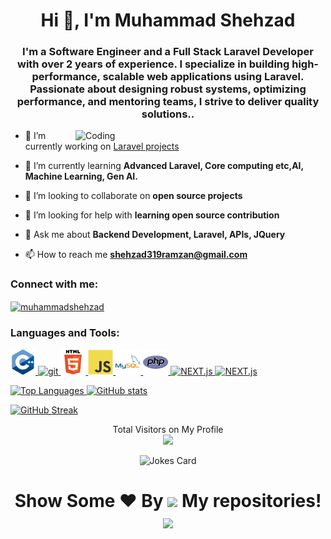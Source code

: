 <h1 align="center">Hi 👋, I'm Muhammad Shehzad</h1>
<h3 align="center">I'm a Software Engineer and a Full Stack Laravel Developer with over 2 years of experience. I specialize in building high-performance, scalable web applications using Laravel. Passionate about designing robust systems, optimizing performance, and mentoring teams, I strive to deliver quality solutions..</h3>
<img align="right" alt="Coding" width="400" src="https://cdn.dribbble.com/users/1162077/screenshots/3848914/programmer.gif">

- 🔭 I’m currently working on [Laravel projects](https://MustajabAhmed.github.io/)

- 🌱 I’m currently learning **Advanced Laravel, Core computing etc,AI, Machine Learning, Gen AI.**

- 👯 I’m looking to collaborate on **open source projects**

- 🤝 I’m looking for help with **learning open source contribution**

<!-- - 💬 Ask me about **Backend, Laravel, API, JavaScript, Typescript, NEXT.js** -->

- 💬 Ask me about **Backend Development, Laravel, APIs, JQuery**

- 📫 How to reach me **shehzad319ramzan@gmail.com**

<h3 align="left">Connect with me:</h3>
<p align="left">
<a href="https://www.linkedin.com/in/muhammad-shehzad-425016276/" target="blank"><img align="center" src="https://raw.githubusercontent.com/rahuldkjain/github-profile-readme-generator/master/src/images/icons/Social/linked-in-alt.svg" alt="muhammadshehzad" height="30" width="40" /></a>
</p>

<h3 align="left">Languages and Tools:</h3>
<p align="left"> <a href="https://www.w3schools.com/cpp/" target="_blank" rel="noreferrer"> <img src="https://raw.githubusercontent.com/devicons/devicon/master/icons/cplusplus/cplusplus-original.svg" alt="cplusplus" width="40" height="40"/> </a> <a href="https://git-scm.com/" target="_blank" rel="noreferrer"> <img src="https://www.vectorlogo.zone/logos/git-scm/git-scm-icon.svg" alt="git" width="40" height="40"/> </a> <a href="https://www.w3.org/html/" target="_blank" rel="noreferrer"> <img src="https://raw.githubusercontent.com/devicons/devicon/master/icons/html5/html5-original-wordmark.svg" alt="html5" width="40" height="40"/> </a> <a href="https://developer.mozilla.org/en-US/docs/Web/JavaScript" target="_blank" rel="noreferrer"> <img src="https://raw.githubusercontent.com/devicons/devicon/master/icons/javascript/javascript-original.svg" alt="javascript" width="40" height="40"/> </a> <a href="https://www.mysql.com/" target="_blank" rel="noreferrer"> <img src="https://raw.githubusercontent.com/devicons/devicon/master/icons/mysql/mysql-original-wordmark.svg" alt="mysql" width="40" height="40"/> </a> <a href="https://www.php.net" target="_blank" rel="noreferrer"> <img src="https://raw.githubusercontent.com/devicons/devicon/master/icons/php/php-original.svg" alt="php" width="40" height="40"/> </a> <a href="https://nextjs.org/" target="_blank" rel="noreferrer"> 
<!--       <img src="https://github.com/MustajabAhmed/Laravel-API-Authentication-Using-LARAVEL-SANCTUM/blob/master/public/nextjs-icon-svgrepo-com%20(2).svg" alt="NEXT.js" width="40" height="40"/> <a href="https://www.postman.com/" target="_blank" rel="noreferrer">  -->
      <img src="https://www.svgrepo.com/show/354202/postman-icon.svg" alt="NEXT.js" width="40" height="40"/> <a href="https://www.typescriptlang.org/" target="_blank" rel="noreferrer">
<!--       <img src="https://www.svgrepo.com/show/439022/typescript.svg" alt="NEXT.js" width="40" height="40"/> <a href="https://www.java.com/" target="_blank" rel="noreferrer">  -->
      <img src="https://www.svgrepo.com/show/303654/java-logo.svg" alt="NEXT.js" width="40" height="40"/> 
      </p>

<!-- <p align="center"><img align="center" src="https://github-readme-stats.vercel.app/api/top-langs?username=MustajabAhmed&show_icons=true&locale=en&layout=compact&theme=tokyonight" alt="Muhammadshehzad" />&nbsp;<img align="center" src="https://github-readme-stats.vercel.app/api?username=MustajabAhmed&show_icons=true&locale=en&theme=tokyonight" alt="Muhammadshehzad" /></p>

<p align="center"><img src="https://github-readme-streak-stats.herokuapp.com/?user=MustajabAhmed&theme=tokyonight" alt="Muhammadshehzad" /></p> -->

![Top Languages](https://github-readme-stats.vercel.app/api/top-langs/?username=shehzad319ramzan&layout=compact&theme=radical)
![GitHub stats](https://github-readme-stats.vercel.app/api?username=shehzad319ramzan&show_icons=true&count_private=true&hide=prs,issues&theme=radical)

[![GitHub Streak](https://github-readme-streak-stats.herokuapp.com/?user=shehzad319ramzan&layout=compact&theme=radical)](https://git.io/streak-stats)

 


<p align="center"> 
  Total Visitors on My Profile<br>
  <img src="https://profile-counter.glitch.me/shehzad319ramzan/count.svg" />
</p>

<!-- HTML -->
<p align="center">
      <img src="https://readme-jokes.vercel.app/api" alt="Jokes Card" />
</p>

 ### <h1><p align ="center"> Show Some ❤️ By  <img src="https://media.giphy.com/media/ObNTw8Uzwy6KQ/giphy.gif" height="25px"> My repositories!<img src="https://user-images.githubusercontent.com/76244600/130682427-5b987fe2-9a2e-4e08-9e59-b951a8e58a84.gif" height="25px"></p> </h1>

<!---
MustajabAhmed/MustajabAhmed is a ✨ special ✨ repository because its `README.md` (this file) appears on your GitHub profile.
You can click the Preview link to take a look at your changes.
--->

